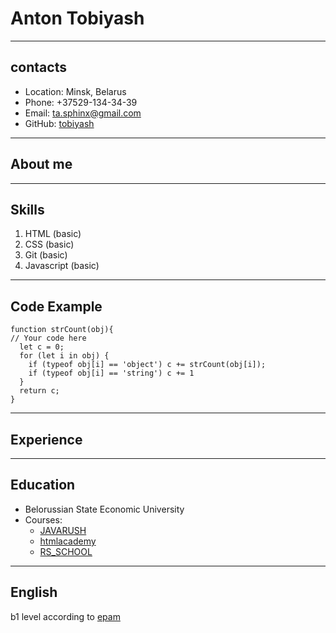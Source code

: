 # Anton Tobiyash
***
## contacts

* Location: Minsk, Belarus
* Phone: +37529-134-34-39
* Email: ta.sphinx@gmail.com
* GitHub: [tobiyash](https://github.com/tobiyash)

***
## About me

***
## Skills

1. HTML (basic)
2. CSS (basic)
3. Git (basic)
4. Javascript (basic)

***
## Code Example

```
function strCount(obj){
// Your code here
  let c = 0;
  for (let i in obj) {
    if (typeof obj[i] == 'object') c += strCount(obj[i]);
    if (typeof obj[i] == 'string') c += 1
  }
  return c;
}
```


***
## Experience

***
## Education

* Belorussian State Economic University
* Courses:
    + [JAVARUSH](https://javarush.ru/)
    + [htmlacademy](https://htmlacademy.ru/)
    + [RS_SCHOOL](https://rs.school/)

***
## English
b1 level according to [epam](https://examinator.epam.com/)

